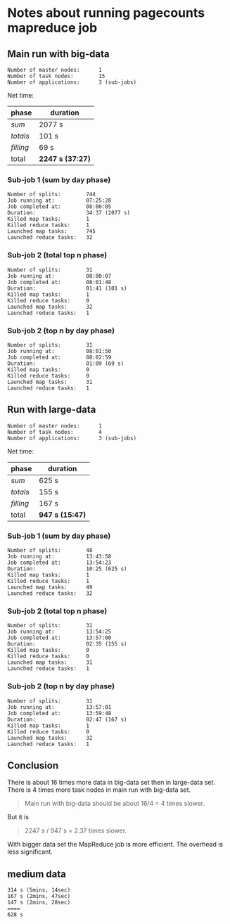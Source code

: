 Notes about running pagecounts mapreduce job
============================================

## Main run with big-data

```
Number of master nodes: 	 1
Number of task nodes:   	 15
Number of applications: 	 3 (sub-jobs)
```

Net time: 

| phase     | duration           |
|-----------|--------------------|
| _sum_     | 2077 s             |
| _totals_  | 101 s              |
| _filling_ | 69 s               |
| total     | **2247 s (37:27)** |


### Sub-job 1 (sum by day phase)

```
Number of splits:      	 744
Job running at:        	 07:25:28
Job completed at:      	 08:00:05
Duration:              	 34:37 (2077 s)
Killed map tasks:      	 1
Killed reduce tasks:   	 1
Launched map tasks:    	 745
Launched reduce tasks: 	 32
```


### Sub-job 2 (total top n phase)

```
Number of splits:      	 31
Job running at:        	 08:00:07
Job completed at:      	 08:01:48
Duration:              	 01:41 (101 s)
Killed map tasks:      	 1
Killed reduce tasks:   	 0
Launched map tasks:    	 32
Launched reduce tasks: 	 1
```


### Sub-job 2 (top n by day phase)

```
Number of splits:      	 31
Job running at:        	 08:01:50 
Job completed at:      	 08:02:59
Duration:              	 01:09 (69 s)
Killed map tasks:      	 0
Killed reduce tasks:   	 0
Launched map tasks:    	 31
Launched reduce tasks: 	 1
```


## Run with large-data

```
Number of master nodes: 	 1
Number of task nodes:   	 4
Number of applications: 	 3 (sub-jobs)
```

Net time: 

| phase     | duration           |
|-----------|--------------------|
| _sum_     | 625 s              |
| _totals_  | 155 s              |
| _filling_ | 167 s              |
| total     | **947 s (15:47)**  |


### Sub-job 1 (sum by day phase)

```
Number of splits:      	 48
Job running at:        	 13:43:58 
Job completed at:      	 13:54:23 
Duration:              	 10:25 (625 s)
Killed map tasks:      	 1
Killed reduce tasks:   	 1
Launched map tasks:    	 49
Launched reduce tasks: 	 32
```


### Sub-job 2 (total top n phase)

```
Number of splits:      	 31
Job running at:        	 13:54:25 
Job completed at:      	 13:57:00 
Duration:              	 02:35 (155 s)
Killed map tasks:      	 0
Killed reduce tasks:   	 0
Launched map tasks:    	 31
Launched reduce tasks: 	 1
```


### Sub-job 2 (top n by day phase)

```
Number of splits:      	 31
Job running at:        	 13:57:01 
Job completed at:      	 13:59:48
Duration:              	 02:47 (167 s)
Killed map tasks:      	 1
Killed reduce tasks:   	 0
Launched map tasks:    	 32
Launched reduce tasks: 	 1
```

## Conclusion

There is about 16 times more data in big-data set then in large-data set. There 
is 4 times more task nodes in main run with big-data set.

> Main run with big-data should be about 16/4 = 4 times slower.

But it is

> 2247 s / 947 s = 2.37 times slower.

With bigger data set the MapReduce job is more efficient. The overhead is less 
significant.

## medium data

```
314 s (5mins, 14sec)
167 s (2mins, 47sec)
147 s (2mins, 28sec)
====
628 s
```
